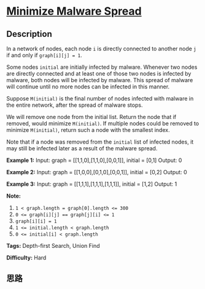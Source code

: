 # [Minimize Malware Spread][title]

## Description

In a network of nodes, each node `i` is directly connected to another node `j`
if and only if `graph[i][j] = 1`.

Some nodes `initial` are initially infected by malware.  Whenever two nodes
are directly connected and at least one of those two nodes is infected by
malware, both nodes will be infected by malware.  This spread of malware will
continue until no more nodes can be infected in this manner.

Suppose `M(initial)` is the final number of nodes infected with malware in the
entire network, after the spread of malware stops.

We will remove one node from the initial list.  Return the node that if
removed, would minimize `M(initial)`.  If multiple nodes could be removed to
minimize `M(initial)`, return such a node with the smallest index.

Note that if a node was removed from the `initial` list of infected nodes, it
may still be infected later as a result of the malware spread.



**Example 1:**
            Input: graph = [[1,1,0],[1,1,0],[0,0,1]], initial = [0,1]    Output: 0    

**Example 2:**
            Input: graph = [[1,0,0],[0,1,0],[0,0,1]], initial = [0,2]    Output: 0    

**Example 3:**
            Input: graph = [[1,1,1],[1,1,1],[1,1,1]], initial = [1,2]    Output: 1    



**Note:**

  1. `1 < graph.length = graph[0].length <= 300`
  2. `0 <= graph[i][j] == graph[j][i] <= 1`
  3. `graph[i][i] = 1`
  4. `1 <= initial.length < graph.length`
  5. `0 <= initial[i] < graph.length`


**Tags:** Depth-first Search, Union Find

**Difficulty:** Hard

## 思路

[title]: https://leetcode.com/problems/minimize-malware-spread
